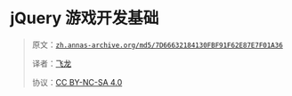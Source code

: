 # jQuery 游戏开发基础

> 原文：[`zh.annas-archive.org/md5/7D66632184130FBF91F62E87E7F01A36`](https://zh.annas-archive.org/md5/7D66632184130FBF91F62E87E7F01A36)
> 
> 译者：[飞龙](https://github.com/wizardforcel)
> 
> 协议：[CC BY-NC-SA 4.0](http://creativecommons.org/licenses/by-nc-sa/4.0/)